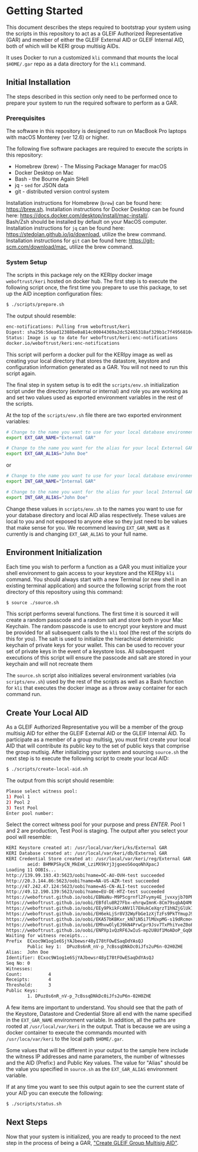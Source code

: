 
# Getting Started
This document describes the steps required to bootstrap your system using the scripts in this repository to act as 
a GLEIF Authorized Representative (GAR) and member of either the GLEIF External AID or GLEIF Internal AID, both of which
will be KERI group multisig AIDs.

It uses Docker to run a customized `kli` command that mounts the local `$HOME/.gar` repo as a data directory for the `kli` command.


## Initial Installation
The steps described in this section only need to be performed once to prepare your system to run the required software to
perform as a GAR.


### Prerequisites
The software in this repository is designed to run on MacBook Pro laptops with macOS Monterey (ver 12.6) or higher.

The following five software packages are required to execute the scripts in this repository:

- Homebrew (brew) - The Missing Package Manager for macOS
- Docker Desktop on Mac
- Bash - the Bourne Again SHell
- jq - `sed` for JSON data
- git - distributed version control system

Installation instructions for Homebrew (`brew`) can be found here: https://brew.sh.
Installation instructions for Docker Desktop can be found here: https://docs.docker.com/desktop/install/mac-install/.  
Bash/Zsh should be installed by default on your MacOS computer.  
Installation instructions for `jq` can be found here: https://stedolan.github.io/jq/download, utilize the brew command.
Installation instructions for `git` can be found here: https://git-scm.com/download/mac, utilize the brew command.

### System Setup
The scripts in this package rely on the KERIpy docker image `weboftrust/keri` hosted on docker hub.  The first step is to execute the
following script once, the first time you prepare to use this package, to set up the AID inception configuration files:

```bash
$ ./scripts/prepare.sh
```

The output should resemble:

```bash
enc-notifications: Pulling from weboftrust/keri
Digest: sha256:5dead12388be0a814c00044369a2dc52465318af329b1c7f4956810c83ae4e6c
Status: Image is up to date for weboftrust/keri:enc-notifications
docker.io/weboftrust/keri:enc-notifications

```

This script will perform a docker pull for the KERIpy image as well as creating your local directory that stores the
datastore, keystore and configuration information generated as a GAR.  You will not need to run this script again.

The final step in system setup is to edit the `scripts/env.sh` initialization script under the directory 
(external or internal) and role you are working as and set two values used as exported environment variables in the 
rest of the scripts.  

At the top of the `scripts/env.sh` file there are two exported environment variables:

```bash
# Change to the name you want to use for your local database environment.
export EXT_GAR_NAME="External GAR"

# Change to the name you want for the alias for your local External GAR AID
export EXT_GAR_ALIAS="John Doe"
```

or 

```bash
# Change to the name you want to use for your local database environment.
export INT_GAR_NAME="Internal GAR"

# Change to the name you want for the alias for your local Internal GAR AID
export INT_GAR_ALIAS="John Doe"
```

Change these values in `scripts/env.sh` to the names you want to use for your database directory and local AID alias respectively.
These values are local to you and not exposed to anyone else so they just need to be values that make sense for you.  We recommend
leaving `EXT_GAR_NAME` as it currently is and changing `EXT_GAR_ALIAS` to your full name.


## Environment Initialization
Each time you wish to perform a function as a GAR you must initialize your shell environment to gain access to your 
keystore and the KERIpy `kli` command.  You should always start with a new Terminal (or new shell in an existing terminal application)
and source the following script from the root directory of this repository using this command:

```bash
$ source ./source.sh
```

This script performs several functions.  The first time it is sourced it will create a random passcode and a random
salt and store both in your Mac Keychain.  The random passcode is use to encrypt your keystore and must be provided for all
subsequent calls to the `kli` tool (the rest of the scripts do this for you).  The salt is used to initialize the hierachical
deterministic keychain of private keys for your wallet.  This can be used to recover your set of private keys in the event
of a keystore loss.  All subsequent executions of this script will ensure the passcode and salt are stored in your keychain
and will not recreate them

The `source.sh` script also initializes several environment variables (via `scripts/env.sh`) used by the rest of the scripts as well
as a Bash function for `kli` that executes the docker image as a throw away container for each command run.

## Create Your Local AID
As a GLEIF Authorized Representative you will be a member of the group multisig AID for either the GLEIF External AID or
the GLEIF Internal AID.  To participate as a member of a group multisig, you must first create your local AID that will contribute 
its public key to the set of public keys that comprise the group mutlsig.  After initializing your system and sourcing `source.sh` the
next step is to execute the following script to create your local AID:

```bash
$ ./scripts/create-local-aid.sh
```

The output from this script should resemble:

```bash
Please select witness pool:
1) Pool 1
2) Pool 2
3) Test Pool
Enter pool number: 
```
Select the correct witness pool for your purpose and press *ENTER*. Pool 1 and 2 are production, Test Pool is staging.
The output after you select your pool will resemble:

```bash
KERI Keystore created at: /usr/local/var/keri/ks/External GAR
KERI Database created at: /usr/local/var/keri/db/External GAR
KERI Credential Store created at: /usr/local/var/keri/reg/External GAR
        aeid: BHMKPSkyCN_MkEmK_LziMX9kYj3jgoeoS6oqoNhXpacJ
Loading 11 OOBIs...
http://139.99.193.43:5623/oobi?name=OC-AU-OVH-test succeeded
http://20.3.144.86:5623/oobi?name=NA-US-AZR-test succeeded
http://47.242.47.124:5623/oobi?name=AS-CN-ALI-test succeeded
http://49.12.190.139:5623/oobi?name=EU-DE-HTZ-test succeeded
https://weboftrust.github.io/oobi/EBNaNu-M9P5cgrnfl2Fvymy4E_jvxxyjb70PRtiANlJy succeeded
https://weboftrust.github.io/oobi/EBfdlu8R27Fbx-ehrqwImnK-8Cm79sqbAQ4MmvEAYqao succeeded
https://weboftrust.github.io/oobi/EEy9PkikFcANV1l7EHukCeXqrzT1hNZjGlUk7wuMO5jw succeeded
https://weboftrust.github.io/oobi/EH6ekLjSr8V32WyFbGe1zXjTzFs9PkTYmupJ9H65O14g succeeded
https://weboftrust.github.io/oobi/EKA57bKBKxr_kN7iN5i7lMUxpMG-s19dRcmov1iDxz-E succeeded
https://weboftrust.github.io/oobi/EMhvwOlyEJ9kN4PrwCpr9Jsv7TxPhiYveZ0oP3lJzdEi succeeded
https://weboftrust.github.io/oobi/ENPXp1vQzRF6JwIuS-mp2U8Uf1MoADoP_GqQ62VsDZWY succeeded
Waiting for witness receipts...
Prefix  ECxoc9W1og1e6SjYAJbewsr48yI78tFOwESaqDdYAsQJ
        Public key 1:  DPuz8s6nR_nV-p_7cBssqDNkDc0iJfs2uP6n-02H0ZHE
Alias:  John Doe
Identifier: ECxoc9W1og1e6SjYAJbewsr48yI78tFOwESaqDdYAsQJ
Seq No: 0
Witnesses:
Count:          4
Receipts:       4
Threshold:      3
Public Keys:
        1. DPuz8s6nR_nV-p_7cBssqDNkDc0iJfs2uP6n-02H0ZHE
```

A few items are important to understand.  You should see that the path of the Keystore, Datastore and Credential Store
all end with the name specified in the `EXT_GAR_NAME` environment variable.  In addition, all the paths are rooted at `/usr/local/var/keri`
in the output.  That is because we are using a docker container to execute the commands mounted with `/usr/loca/var/keri` to
the local path `$HOME/.gar`.  

Some values that will be different in your output to the sample here include the witness IP addresses and name parameters,
the number of witnesses and the AID (Prefix:) and Public Key values.  The value for "Alias" should be the value you specified
in `source.sh` as the `EXT_GAR_ALIAS` environment variable.

If at any time you want to see this output again to see the current state of your AID you can execute the following:

```bash
$ ./scripts/status.sh
```

## Next Steps
Now that your system is initialized, you are ready to proceed to the next step in the process of being a GAR, ["Create GLEIF Group Multisig AID"](creating-group-aid.md).
